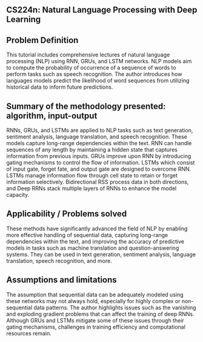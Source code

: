 ## CS224n: Natural Language Processing with Deep Learning
## Problem Definition
This tutorial includes comprehensive lectures of natural language processing (NLP) using RNN, GRUs, and LSTM networks. NLP models aim to compute the probability of occurrence of a sequence of words to perform tasks such as speech recognition. The author introduces how languages models predict the likelihood of word sequences from utilizing historical data to inform future predictions.
## Summary of the methodology presented: algorithm, input-output
RNNs, GRUs, and LSTMs are applied to NLP tasks such as text generation, sentiment analysis, language translation, and speech recognition. These models capture long-range dependencies within the text. RNN can handle sequences of any length by maintaining a hidden state that captures information from previous inputs. GRUs improve upon RNN by introducing gating mechanisms to control the flow of information. LSTMs which consist of input gate, forget fate, and output gate are designed to overcome RNN. LSTMs manage information flow through cell state to retain or forget information selectively. Bidirectional RSS process data in both directions, and Deep RRNs stack multiple layers of RNNs to enhance the model capacity.
## Applicability / Problems solved
These methods have significantly advanced the field of NLP by enabling more effective handling of sequential data, capturing long-range dependencies within the text, and improving the accuracy of predictive models in tasks such as machine translation and question-answering systems. They can be used in text generation, sentiment analysis, language translation, speech recognition, and more.

## Assumptions and limitations
The assumption that sequential data can be adequately modeled using these networks may not always hold, especially for highly complex or non-sequential data patterns. The author highlights issues such as the vanishing and exploding gradient problems that can affect the training of deep RNNs. Although GRUs and LSTMs mitigate some of these issues through their gating mechanisms, challenges in training efficiency and computational resources remain.